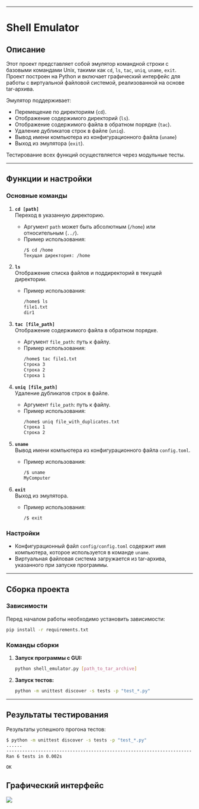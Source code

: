 
---

# Shell Emulator  

## Описание  
Этот проект представляет собой эмулятор командной строки с базовыми командами Unix, такими как `cd`, `ls`, `tac`, `uniq`, `uname`, `exit`. Проект построен на Python и включает графический интерфейс для работы с виртуальной файловой системой, реализованной на основе tar-архива.  

Эмулятор поддерживает:  
- Перемещение по директориям (`cd`).  
- Отображение содержимого директорий (`ls`).  
- Отображение содержимого файла в обратном порядке (`tac`).  
- Удаление дубликатов строк в файле (`uniq`).  
- Вывод имени компьютера из конфигурационного файла (`uname`)
- Выход из эмулятора (`exit`).  

Тестирование всех функций осуществляется через модульные тесты.  

---

## Функции и настройки  

### Основные команды  
1. **`cd [path]`**  
   Переход в указанную директорию.  
   - Аргумент `path` может быть абсолютным (`/home`) или относительным (`../`).  
   - Пример использования:  
     ```bash
     /$ cd /home
     Текущая директория: /home
     ```

2. **`ls`**  
   Отображение списка файлов и поддиректорий в текущей директории.  
   - Пример использования:  
     ```bash
     /home$ ls
     file1.txt
     dir1
     ```

3. **`tac [file_path]`**  
   Отображение содержимого файла в обратном порядке.  
   - Аргумент `file_path`: путь к файлу.  
   - Пример использования:  
     ```bash
     /home$ tac file1.txt
     Строка 3
     Строка 2
     Строка 1
     ```

4. **`uniq [file_path]`**  
   Удаление дубликатов строк в файле.  
   - Аргумент `file_path`: путь к файлу.  
   - Пример использования:  
     ```bash
     /home$ uniq file_with_duplicates.txt
     Строка 1
     Строка 2
     ```

5. **`uname`**  
   Вывод имени компьютера из конфигурационного файла `config.toml`.  
   - Пример использования:  
     ```bash
     /$ uname
     MyComputer
     ```

6. **`exit`**  
   Выход из эмулятора.  
   - Пример использования:  
     ```bash
     /$ exit
     ```

### Настройки  
- Конфигурационный файл `config/config.toml` содержит имя компьютера, которое используется в команде `uname`.  
- Виртуальная файловая система загружается из tar-архива, указанного при запуске программы.  

---

## Сборка проекта  

### Зависимости  
Перед началом работы необходимо установить зависимости:  
```bash
pip install -r requirements.txt
```

### Команды сборки  
1. **Запуск программы с GUI:**  
   ```bash
   python shell_emulator.py [path_to_tar_archive]
   ```  

2. **Запуск тестов:**  
   ```bash
   python -m unittest discover -s tests -p "test_*.py"
   ```

---

## Результаты тестирования  

Результаты успешного прогона тестов:  
```bash
$ python -m unittest discover -s tests -p "test_*.py"
......
----------------------------------------------------------------------
Ran 6 tests in 0.002s

OK
```

## Графический интерфейс

![]("дз1/эмулятор.png")
